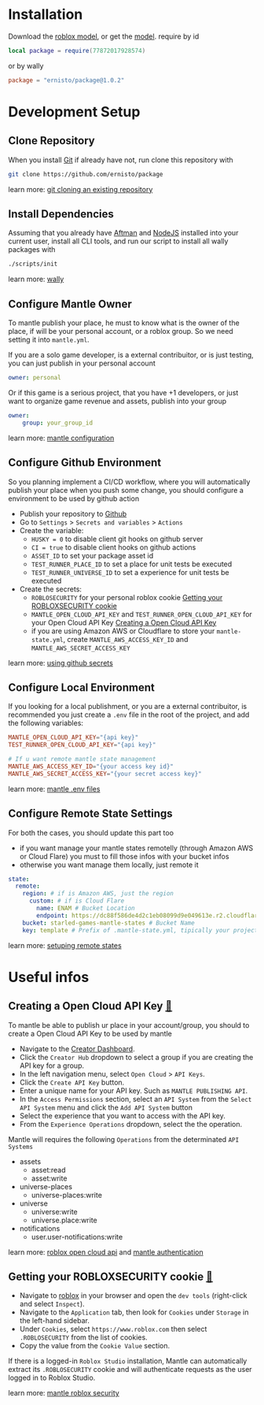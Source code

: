 # Installation
Download the [roblox model](https://github.com/ernisto/package/releases/download/v1.0.2/model.rbxm), or get the [model](https://create.roblox.com/store/asset/77872017928574/package&assetType=Model).
require by id
```lua
local package = require(77872017928574)
```
or by wally
```toml
package = "ernisto/package@1.0.2"
```

# Development Setup
## Clone Repository
When you install [Git](https://git-scm.com/downloads) if already have not,
run clone this repository with
```sh
git clone https://github.com/ernisto/package
```

learn more: [git cloning an existing repository](https://git-scm.com/book/en/v2/Git-Basics-Getting-a-Git-Repository)

## Install Dependencies
Assuming that you already have [Aftman](https://github.com/LPGhatguy/aftman) and [NodeJS](https://nodejs.org) installed into your current user,
install all CLI tools, and run our script to install all wally packages with
```sh
./scripts/init
```

learn more: [wally](https://github.com/UpliftGames/wally?tab=readme-ov-file#wally-install---locked)

## Configure Mantle Owner
To mantle publish your place, he must to know what is the owner of the place,
if will be your personal account, or a roblox group. So we need setting it into `mantle.yml`.

If you are a solo game developer, is a external contribuitor, or is just testing,
you can just publish in your personal account
```yml
owner: personal
```
Or if this game is a serious project, that you have +1 developers,
or just want to organize game revenue and assets, publish into your group
```yml
owner:
    group: your_group_id
```

learn more: [mantle configuration](https://mantledeploy.vercel.app/docs/configuration/reference#owner)

## Configure Github Environment
So you planning implement a CI/CD workflow, where you will automatically publish
your place when you push some change, you should configure a environment to be
used by github action
- Publish your repository to [Github](https://github.com)
- Go to `Settings` > `Secrets and variables` > `Actions`
- Create the variable:
    - `HUSKY = 0` to disable client git hooks on github server
    - `CI = true` to disable client hooks on github actions
    - `ASSET_ID` to set your package asset id
    - `TEST_RUNNER_PLACE_ID` to set a place for unit tests be executed
    - `TEST_RUNNER_UNIVERSE_ID` to set a experience for unit tests be executed
- Create the secrets:
    - `ROBLOSECURITY` for your personal roblox cookie [Getting your ROBLOXSECURITY cookie](#getting-your-robloxsecurity-cookie-link)
    - `MANTLE_OPEN_CLOUD_API_KEY` and `TEST_RUNNER_OPEN_CLOUD_API_KEY` for your
    Open Cloud API Key [Creating a Open Cloud API Key](#creating-a-open-cloud-api-key-link)
    - if you are using Amazon AWS or Cloudflare to store your `mantle-state.yml`,
    create `MANTLE_AWS_ACCESS_KEY_ID` and `MANTLE_AWS_SECRET_ACCESS_KEY`

learn more: [using github secrets](https://docs.github.com/actions/security-for-github-actions/security-guides/using-secrets-in-github-actions)

## Configure Local Environment
If you looking for a local publishment, or you are a external contribuitor,
is recommended you just create a `.env` file in the root of the project,
and add the following variables:
```toml
MANTLE_OPEN_CLOUD_API_KEY="{api key}"
TEST_RUNNER_OPEN_CLOUD_API_KEY="{api key}"

# If u want remote mantle state management
MANTLE_AWS_ACCESS_KEY_ID="{your access key id}"
MANTLE_AWS_SECRET_ACCESS_KEY="{your secret access key}"
```

learn more: [mantle .env files](https://mantledeploy.vercel.app/docs/authentication#dotenv-files)

## Configure Remote State Settings
For both the cases, you should update this part too
- if you want manage your mantle states remotelly (through Amazon AWS or Cloud Flare)
you must to fill those infos with your bucket infos
- otherwise you want manage them locally, just remote it
```yml
state:
  remote:
    region: # if is Amazon AWS, just the region
      custom: # if is Cloud Flare
        name: ENAM # Bucket Location
        endpoint: https://dc88f586de4d2c1eb08099d9e049613e.r2.cloudflarestorage.com # Bucket API S3
    bucket: starled-games-mantle-states # Bucket Name
    key: template # Prefix of .mantle-state.yml, tipically your project name
```

learn more: [setuping remote states](https://mantledeploy.vercel.app/docs/remote-state)

# Useful infos

## Creating a Open Cloud API Key [🔗](#creating-a-open-cloud-api-key-link)
To mantle be able to publish ur place in your account/group,
you should to create a Open Cloud API Key to be used by mantle

- Navigate to the [Creator Dashboard](https://create.roblox.com/dashboard/creations).
- Click the `Creator Hub` dropdown to select a group if you are creating the API key for a group.
- In the left navigation menu, select `Open Cloud` > `API Keys`.
- Click the `Create API Key` button.
- Enter a unique name for your API key. Such as `MANTLE PUBLISHING API`.
- In the `Access Permissions` section, select an `API System` from the `Select API System`
menu and click the `Add API System` button
- Select the experience that you want to access with the API key.
- From the `Experience Operations` dropdown, select the the operation.

Mantle will requires the following `Operations` from the determinated `API Systems`
- assets
    - asset:read
    - asset:write
- universe-places
    - universe-places:write
- universe
    - universe:write
    - universe.place:write
- notifications
    - user.user-notifications:write

learn more: [roblox open cloud api](https://create.roblox.com/docs/cloud/open-cloud/api-keys) and [mantle authentication](https://mantledeploy.vercel.app/docs/authentication#roblox-open-cloud-api-key)

## Getting your ROBLOXSECURITY cookie [🔗](#getting-your-robloxsecurity-cookie-link)
- Navigate to [roblox](https://roblox.com/) in your browser and open the
`dev tools` (right-click and select `Inspect`).
- Navigate to the `Application` tab, then look for `Cookies` under `Storage` in
the left-hand sidebar.
- Under `Cookies`, select `https://www.roblox.com` then select `.ROBLOSECURITY`
from the list of cookies.
- Copy the value from the `Cookie Value` section.

If there is a logged-in `Roblox Studio` installation, Mantle can automatically
extract its `.ROBLOSECURITY`
cookie and will authenticate requests as the user logged in to Roblox Studio.

learn more: [mantle roblox security](https://mantledeploy.vercel.app/docs/authentication#roblosecurity)